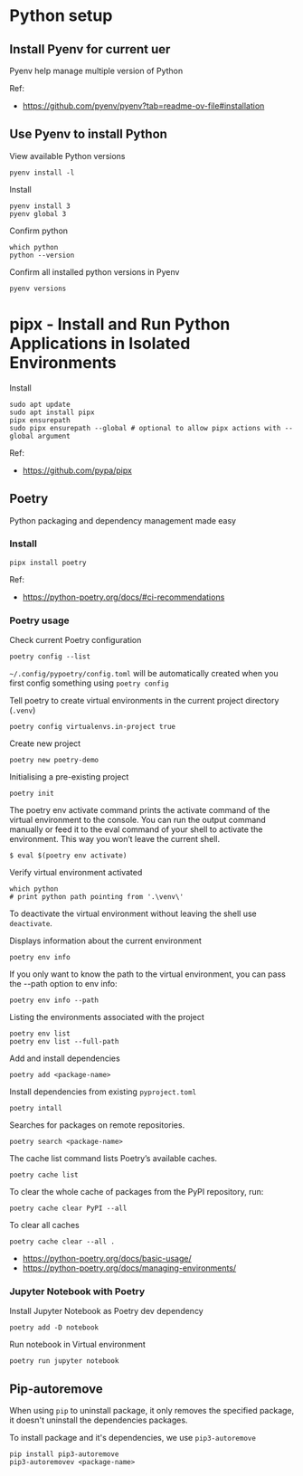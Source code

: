 # Python setup

## Install Pyenv for current uer
Pyenv help manage multiple version of Python

Ref:
- https://github.com/pyenv/pyenv?tab=readme-ov-file#installation

## Use Pyenv to install Python

View available Python versions

    pyenv install -l

Install

    pyenv install 3
    pyenv global 3

Confirm python

    which python
    python --version

Confirm all installed python versions in Pyenv

    pyenv versions

# pipx - Install and Run Python Applications in Isolated Environments
Install

    sudo apt update
    sudo apt install pipx
    pipx ensurepath
    sudo pipx ensurepath --global # optional to allow pipx actions with --global argument

Ref:
- https://github.com/pypa/pipx

## Poetry
Python packaging and dependency management made easy

### Install
    pipx install poetry

Ref:
- https://python-poetry.org/docs/#ci-recommendations

### Poetry usage
Check current Poetry configuration

    poetry config --list

`~/.config/pypoetry/config.toml` will be automatically created when you first config something using `poetry config`

Tell poetry to create virtual environments in the current project directory (`.venv`)

    poetry config virtualenvs.in-project true

Create new project

    poetry new poetry-demo

Initialising a pre-existing project

    poetry init

The poetry env activate command prints the activate command of the virtual environment to the console. You can run the output command manually or feed it to the eval command of your shell to activate the environment. This way you won’t leave the current shell.

    $ eval $(poetry env activate)
    
Verify virtual environment activated

    which python 
    # print python path pointing from '.\venv\'

To deactivate the virtual environment without leaving the shell use `deactivate`.

Displays information about the current environment

    poetry env info

If you only want to know the path to the virtual environment, you can pass the --path option to env info:

    poetry env info --path

Listing the environments associated with the project

    poetry env list
    poetry env list --full-path

Add and install dependencies

    poetry add <package-name>

Install dependencies from existing `pyproject.toml`

    poetry intall

 Searches for packages on remote repositories.

    poetry search <package-name>

The cache list command lists Poetry’s available caches.

    poetry cache list

To clear the whole cache of packages from the PyPI repository, run:

    poetry cache clear PyPI --all

To clear all caches

    poetry cache clear --all .

- https://python-poetry.org/docs/basic-usage/
- https://python-poetry.org/docs/managing-environments/

### Jupyter Notebook with Poetry

Install Jupyter Notebook as Poetry dev dependency

    poetry add -D notebook

Run notebook in Virtual environment

    poetry run jupyter notebook

## Pip-autoremove

When using `pip` to uninstall package, it only removes the specified package, it doesn't uninstall the dependencies packages. 

To install package and it's dependencies, we use `pip3-autoremove`

    pip install pip3-autoremove
    pip3-autoremovev <package-name>